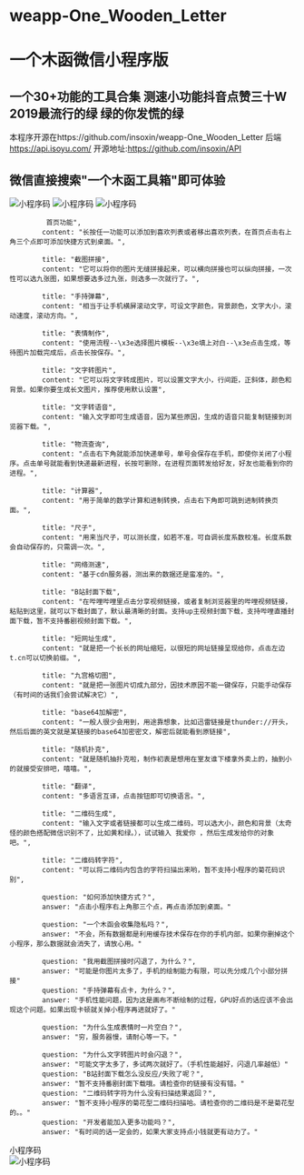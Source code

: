 # weapp-One_Wooden_Letter
# 一个木函微信小程序版 

## 一个30+功能的工具合集 测速小功能抖音点赞三十W 2019最流行的绿 绿的你发慌的绿   

本程序开源在https://github.com/insoxin/weapp-One_Wooden_Letter  后端 https://api.isoyu.com/  开源地址:https://github.com/insoxin/API

## 微信直接搜索"一个木函工具箱"即可体验

![小程序码](https://raw.githubusercontent.com/insoxin/weapp-One_Wooden_Letter/master/QQ%E6%88%AA%E5%9B%BE20190623173536.png)
![小程序码](https://raw.githubusercontent.com/insoxin/weapp-One_Wooden_Letter/master/QQ%E6%88%AA%E5%9B%BE20190623173635.png)
![小程序码](https://raw.githubusercontent.com/insoxin/weapp-One_Wooden_Letter/master/QQ%E6%88%AA%E5%9B%BE20190623173608.png)


             首页功能",
            content: "长按任一功能可以添加到喜欢列表或者移出喜欢列表，在首页点击右上角三个点即可添加快捷方式到桌面。",

            title: "截图拼接",
            content: "它可以将你的图片无缝拼接起来，可以横向拼接也可以纵向拼接，一次性可以选九张图，如果想要选多过九张，则选多一次就行了。",

            title: "手持弹幕",
            content: "相当于让手机横屏滚动文字，可设文字颜色，背景颜色，文字大小，滚动速度，滚动方向。",

            title: "表情制作",
            content: "使用流程--\x3e选择图片模板--\x3e填上对白--\x3e点击生成，等待图片加载完成后，点击长按保存。",

            title: "文字转图片",
            content: "它可以将文字转成图片，可以设置文字大小，行间距，正斜体，颜色和背景。如果你要生成长文图片，推荐使用默认设置",

            title: "文字转语音",
            content: "输入文字即可生成语音，因为某些原因，生成的语音只能复制链接到浏览器下载。",

            title: "物流查询",
            content: "点击右下角就能添加快递单号，单号会保存在手机，即使你关闭了小程序。点击单号就能看到快递最新进程，长按可删除，在进程页面转发给好友，好友也能看到你的进程。",

            title: "计算器",
            content: "用于简单的数学计算和进制转换，点击右下角即可跳到进制转换页面。",

            title: "尺子",
            content: "用来当尺子，可以测长度，如若不准，可自调长度系数校准。长度系数会自动保存的，只需调一次。",

            title: "网络测速",
            content: "基于cdn服务器，测出来的数据还是蛮准的。",

            title: "B站封面下载",
            content: "在哔哩哔哩里点击分享视频链接，或者复制浏览器里的哔哩视频链接，粘贴到这里，就可以下载封面了，默认最清晰的封面。支持up主视频封面下载，支持哔哩直播封面下载，暂不支持番剧视频封面下载。",

            title: "短网址生成",
            content: "就是把一个长长的网址缩短，以很短的网址链接呈现给你，点击左边t.cn可以切换前缀。",

            title: "九宫格切图",
            content: "就是把一张图片切成九部分，因技术原因不能一键保存，只能手动保存（有时间的话我们会尝试解决它）",

            title: "base64加解密",
            content: "一般人很少会用到，用途靠想象，比如迅雷链接是thunder://开头，然后后面的英文就是某链接的base64加密密文，解密后就能看到原链接",

            title: "随机扑克",
            content: "就是随机抽扑克啦，制作初衷是想用在室友谁下楼拿外卖上的，抽到小的就接受安排吧，嘻嘻。",

            title: "翻译",
            content: "多语言互译，点击按钮即可切换语言。",

            title: "二维码生成",
            content: "输入文字或者链接都可以生成二维码，可以选大小，颜色和背景（太奇怪的颜色搭配微信识别不了，比如黄和绿。），试试输入 我爱你 ，然后生成发给你的对象吧。",

            title: "二维码转字符",
            content: "可以将二维码内包含的字符扫描出来哟，暂不支持小程序的菊花码识别",
            
            question: "如何添加快捷方式？",
            answer: "点击小程序右上角那三个点，再点击添加到桌面。"

            question: "一个木函会收集隐私吗？",
            answer: "不会，所有数据都是利用缓存技术保存在你的手机内部，如果你删掉这个小程序，那么数据就会消失了，请放心用。"

            question: "我用截图拼接时闪退了，为什么？",
            answer: "可能是你图片太多了，手机的绘制能力有限，可以先分成几个小部分拼接"
            question: "手持弹幕有点卡，为什么？",
            answer: "手机性能问题，因为这是画布不断绘制的过程，GPU好点的话应该不会出现这个问题。如果出现卡顿就关掉小程序再进就好了。"

            question: "为什么生成表情时一片空白？",
            answer: "穷，服务器慢，请耐心等一下。"

            question: "为什么文字转图片时会闪退？",
            answer: "可能文字太多了，多试两次就好了。（手机性能越好，闪退几率越低）"
            question: "B站封面下载怎么没反应/失败了呢？",
            answer: "暂不支持番剧封面下载哦。请检查你的链接有没有错。"
            question: "二维码转字符为什么没有扫描结果返回？",
            answer: "暂不支持小程序的菊花型二维码扫描哈。请检查你的二维码是不是菊花型的。。"
            question: "开发者能加入更多功能吗？",
            answer: "有时间的话一定会的，如果大家支持点小钱就更有动力了。"
            
            
   小程序码         
![小程序码](https://raw.githubusercontent.com/insoxin/weapp-One_Wooden_Letter/master/gh_2d1029d8a5ef_1280.jpg)

